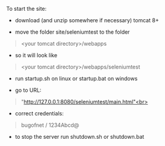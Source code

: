 To start the site:

- download (and unzip somewhere if necessary) tomcat 8+

- move the folder site/seleniumtest to the folder <br>
> \<your tomcat directory\>/webapps<br>
- so it will look like<br>
> \<your tomcat directory\>/webapps/seleniumtest

- run startup.sh on linux or startup.bat on windows

- go to URL: 
> "http://127.0.0.1:8080/seleniumtest/main.html"<br>
- correct credentials: 
> bugofnet / 1234Abcd@

- to stop the server run shutdown.sh or shutdown.bat
